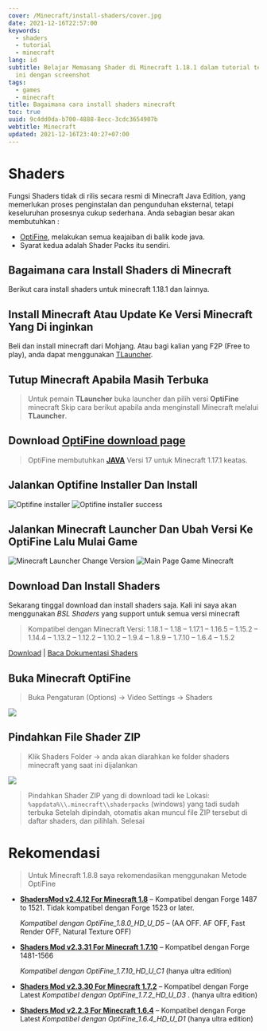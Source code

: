 ```yaml
---
cover: /Minecraft/install-shaders/cover.jpg
date: 2021-12-16T22:57:00
keywords:
  - shaders
  - tutorial
  - minecraft
lang: id
subtitle: Belajar Memasang Shader di Minecraft 1.18.1 dalam tutorial terperinci
  ini dengan screenshot
tags:
  - games
  - minecraft
title: Bagaimana cara install shaders minecraft
toc: true
uuid: 9c4dd0da-b700-4888-8ecc-3cdc3654907b
webtitle: Minecraft
updated: 2021-12-16T23:40:27+07:00
---
```


# Shaders
Fungsi Shaders tidak di rilis secara resmi di Minecraft Java Edition, yang memerlukan proses penginstalan dan pengunduhan eksternal, tetapi keseluruhan prosesnya cukup sederhana. Anda sebagian besar akan membutuhkan :
- [OptiFine](https://optifine.net/home), melakukan semua keajaiban di balik kode java.
- Syarat kedua adalah Shader Packs itu sendiri.

## Bagaimana cara Install Shaders di Minecraft
Berikut cara install shaders untuk minecraft 1.18.1 dan lainnya.

## Install Minecraft Atau Update Ke Versi Minecraft Yang Di inginkan
Beli dan install minecraft dari Mohjang. Atau bagi kalian yang F2P (Free to play), anda dapat menggunakan [TLauncher](https://tlauncher.org/en/).

## Tutup Minecraft Apabila Masih Terbuka

> Untuk pemain **TLauncher** buka launcher dan pilih versi **OptiFine** minecraft
> Skip cara berikut apabila anda menginstall Minecraft melalui **TLauncher**.

## Download [OptiFine download page](https://optifine.net/downloads)
> OptiFine membutuhkan **[JAVA](https://java.com/en/download/)** Versi 17 untuk Minecraft 1.17.1 keatas.

## Jalankan Optifine Installer Dan Install
![Optifine installer](/Minecraft/install-shaders/how-to-install-shaders-10.jpg)
![Optifine installer success](/Minecraft/install-shaders/optifine-install-success.png)

## Jalankan Minecraft Launcher Dan Ubah Versi Ke OptiFine Lalu Mulai Game
![Minecraft Launcher Change Version](/Minecraft/install-shaders/change-game-version-minecraft-launcher.png)
![Main Page Game Minecraft](/Minecraft/install-shaders/Minecraft-Version-1.18.jpg)

## Download Dan Install Shaders
Sekarang tinggal download dan install shaders saja. Kali ini saya akan menggunakan _BSL Shaders_ yang support untuk semua versi minecraft
> Kompatibel dengan Minecraft Versi: 1.18.1 – 1.18 – 1.17.1 – 1.16.5 – 1.15.2 – 1.14.4 – 1.13.2 – 1.12.2 – 1.10.2 – 1.9.4 – 1.8.9 – 1.7.10 – 1.6.4 – 1.5.2

[Download](https://files.minecraftshader.com/dl/bsl) | [Baca Dokumentasi Shaders](https://minecraftshader.com/bsl-shaders/)

## Buka Minecraft OptiFine
> Buka Pengaturan (Options) -> Video Settings -> Shaders

![](https://minecraftshader.com/wp-content/uploads/2021/07/how-to-install-shaders-6.jpg)

## Pindahkan File Shader ZIP
> Klik Shaders Folder -> anda akan diarahkan ke folder shaders minecraft yang saat ini dijalankan

![](https://minecraftshader.com/wp-content/uploads/2021/07/how-to-install-shaders-5.jpg)
> Pindahkan Shader ZIP yang di download tadi ke Lokasi: `%appdata%\\.minecraft\\shaderpacks` (windows) yang tadi sudah terbuka
> Setelah dipindah, otomatis akan muncul file ZIP tersebut di daftar shaders, dan pilihlah. Selesai

# Rekomendasi
> Untuk Minecraft 1.8.8 saya rekomendasikan menggunakan Metode OptiFine
* **[ShadersMod v2.4.12 For Minecraft 1.8](https://www.mediafire.com/file/umz99gww33ia9a6/shadersmod-v2.4.12mc1.8.jar/file)** – Kompatibel dengan Forge 1487 to 1521. Tidak kompatibel dengan Forge 1523 or later.

  _Kompatibel dengan OptiFine\_1.8.0\_HD\_U\_D5_ – (AA OFF. AF OFF, Fast Render OFF, Natural Texture OFF)
*   **[Shaders Mod v2.3.31 For Minecraft 1.7.10](https://www.mediafire.com/file/9k4f7eywcwo0p9d/ShadersModCore-v2.3.31-mc1.7.10-f.jar)** – Kompatibel dengan Forge 1481-1566

    _Kompatibel dengan OptiFine\_1.7.10\_HD\_U\_C1_ (hanya ultra edition)

*   **[Shaders Mod v2.3.30 For Minecraft 1.7.2](https://www.mediafire.com/file/pj0aru2vwph46hr/ShadersModCore-v2.3.30-mc1.7.2-f.jar)** – Kompatibel dengan Forge Latest _Kompatibel dengan OptiFine\_1.7.2\_HD\_U\_D3_ . (hanya ultra edition)

*   **[Shaders Mod v2.2.3 For Minecraft 1.6.4](https://www.mediafire.com/file/f0cn5wabknbuh3s/ShadersModCore-v2.2.3-mc1.6.4-f965.jar)** – Kompatibel dengan Forge Latest _Kompatibel dengan OptiFine\_1.6.4\_HD\_U\_D1_ (hanya ultra edition)<script>document.querySelectorAll("pre,code");
  pretext.forEach(function (el) {
    el.classList.toggle("notranslate", true);
  });</script>